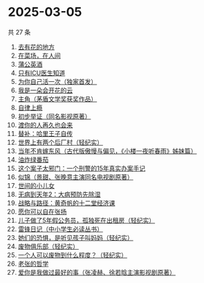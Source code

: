 # 2025-03-05

共 27 条

<!-- BEGIN WEREAD -->
<!-- 最后更新时间 2025-03-05 19:10:07 +0800 -->
1. [去有花的地方](https://weread.qq.com/web/bookDetail/276322b0813ab8f5dg011ca6)
1. [在菜场，在人间](https://weread.qq.com/web/bookDetail/0cc327a0813ab8796g015cb0)
1. [蒲公英酒](https://weread.qq.com/web/bookDetail/a0532bb0813ab9a43g011b3a)
1. [只有ICU医生知道](https://weread.qq.com/web/bookDetail/786321f0813ab9b25g019ee9)
1. [为你自己活一次（独家首发）](https://weread.qq.com/web/bookDetail/97832fc071681e0d9784408)
1. [我是一朵会开花的云](https://weread.qq.com/web/bookDetail/67f321c0813ab9b59g017cb7)
1. [主角（茅盾文学奖获奖作品）](https://weread.qq.com/web/bookDetail/24132b0071682121241106a)
1. [自律上瘾](https://weread.qq.com/web/bookDetail/9e632410813ab9a63g0113ee)
1. [初步举证（同名影视原著）](https://weread.qq.com/web/bookDetail/c9c320a0813ab9b5ag0108e8)
1. [渡你的人再久也会来](https://weread.qq.com/web/bookDetail/3ca32750813ab7c53g015bc3)
1. [替补：哈里王子自传](https://weread.qq.com/web/bookDetail/e0832150813ab9b83g01795b)
1. [世界上有两个后厂村（轻纪实）](https://weread.qq.com/web/bookDetail/01e32450813ab9b45g010181)
1. [当年不肯嫁东风（古代版傲慢与偏见，《小楼一夜听春雨》姊妹篇）](https://weread.qq.com/web/bookDetail/94a32e30813ab9b49g015193)
1. [油炸绿番茄](https://weread.qq.com/web/bookDetail/a3e32780813ab99c2g015bf4)
1. [这个案子太邪门：一个刑警的15年真实办案手记](https://weread.qq.com/web/bookDetail/4eb32330813ab9b03g017261)
1. [似锦（景甜、张晚意主演同名电视剧原著）](https://weread.qq.com/web/bookDetail/b95325807140610eb95ec01)
1. [世间的小儿女](https://weread.qq.com/web/bookDetail/f283276072605494f28be06)
1. [无病到天年2：大病预防先除湿](https://weread.qq.com/web/bookDetail/62e32770718c77e162e7636)
1. [战略与路径：黄奇帆的十二堂经济课](https://weread.qq.com/web/bookDetail/c0b32310813ab7746g019e68)
1. [愿你可以自在张扬](https://weread.qq.com/web/bookDetail/866324f0813ab9b70g013cde)
1. [儿子做了5年假公务员，孤独死在出租房（轻纪实）](https://weread.qq.com/web/bookDetail/52832e00813ab9b66g018a28)
1. [雷锋日记（中小学生必读丛书）](https://weread.qq.com/web/bookDetail/e7b32f005543fee7b2877fb)
1. [她们的恐惧，是听见孩子叫妈妈（轻纪实）](https://weread.qq.com/web/bookDetail/95032230813ab9b56g0152e8)
1. [废物俱乐部（轻纪实）](https://weread.qq.com/web/bookDetail/08332660813ab9b51g0149c3)
1. [一个人可以废物到什么程度？（轻纪实）](https://weread.qq.com/web/bookDetail/783324e0813ab9b06g018543)
1. [老张的哲学](https://weread.qq.com/web/bookDetail/c8032250727ab1b0c80934c)
1. [爱你是我做过最好的事（张凌赫、徐若晗主演影视剧原著）](https://weread.qq.com/web/bookDetail/bc8321105e217abc8d72cf1)
<!-- END WEREAD -->
